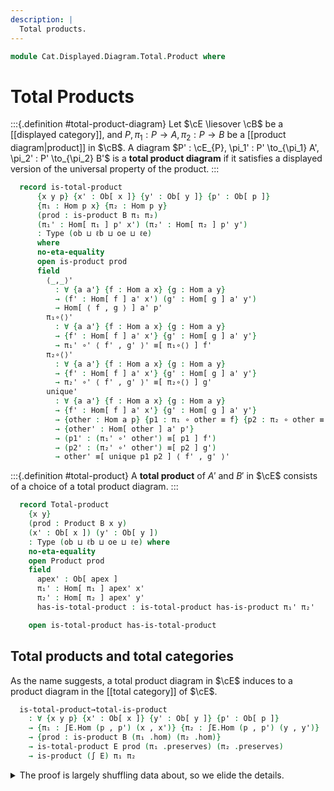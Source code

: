 ```yaml
---
description: |
  Total products.
---
```

<!--
```agda
open import Cat.Diagram.Product
open import Cat.Displayed.Total
open import Cat.Displayed.Base
open import Cat.Prelude

import Cat.Reasoning
```
-->
```agda
module Cat.Displayed.Diagram.Total.Product where
```

<!--
```agda
open Total-hom
```
-->

# Total Products

<!--
```agda
module _
  {ob ℓb oe ℓe} {B : Precategory ob ℓb}
  (E : Displayed B oe ℓe)
  where
  open Cat.Reasoning B
  open Displayed E
```
-->

:::{.definition #total-product-diagram}
Let $\cE \liesover \cB$ be a [[displayed category]], and
$P, \pi_1 : P \to A, \pi_2 : P \to B$ be a [[product diagram|product]] in $\cB$.
A diagram $P' : \cE_{P}, \pi_1' : P' \to_{\pi_1} A', \pi_2' : P' \to_{\pi_2} B'$
is a **total product diagram** if it satisfies a displayed version of the
universal property of the product.
:::


```agda
  record is-total-product
      {x y p} {x' : Ob[ x ]} {y' : Ob[ y ]} {p' : Ob[ p ]}
      {π₁ : Hom p x} {π₂ : Hom p y}
      (prod : is-product B π₁ π₂)
      (π₁' : Hom[ π₁ ] p' x') (π₂' : Hom[ π₂ ] p' y')
      : Type (ob ⊔ ℓb ⊔ oe ⊔ ℓe)
      where
      no-eta-equality
      open is-product prod
      field
        ⟨_,_⟩'
          : ∀ {a a'} {f : Hom a x} {g : Hom a y}
          → (f' : Hom[ f ] a' x') (g' : Hom[ g ] a' y')
          → Hom[ ⟨ f , g ⟩ ] a' p'
        π₁∘⟨⟩'
          : ∀ {a a'} {f : Hom a x} {g : Hom a y}
          → {f' : Hom[ f ] a' x'} {g' : Hom[ g ] a' y'}
          → π₁' ∘' ⟨ f' , g' ⟩' ≡[ π₁∘⟨⟩ ] f'
        π₂∘⟨⟩'
          : ∀ {a a'} {f : Hom a x} {g : Hom a y}
          → {f' : Hom[ f ] a' x'} {g' : Hom[ g ] a' y'}
          → π₂' ∘' ⟨ f' , g' ⟩' ≡[ π₂∘⟨⟩ ] g'
        unique'
          : ∀ {a a'} {f : Hom a x} {g : Hom a y}
          → {f' : Hom[ f ] a' x'} {g' : Hom[ g ] a' y'}
          → {other : Hom a p} {p1 : π₁ ∘ other ≡ f} {p2 : π₂ ∘ other ≡ g}
          → {other' : Hom[ other ] a' p'}
          → (p1' : (π₁' ∘' other') ≡[ p1 ] f')
          → (p2' : (π₂' ∘' other') ≡[ p2 ] g')
          → other' ≡[ unique p1 p2 ] ⟨ f' , g' ⟩'
```

:::{.definition #total-product}
A **total product** of $A'$ and $B'$ in $\cE$ consists of a choice
of a total product diagram.
:::


```agda
  record Total-product
    {x y}
    (prod : Product B x y)
    (x' : Ob[ x ]) (y' : Ob[ y ])
    : Type (ob ⊔ ℓb ⊔ oe ⊔ ℓe) where
    no-eta-equality
    open Product prod
    field
      apex' : Ob[ apex ]
      π₁' : Hom[ π₁ ] apex' x'
      π₂' : Hom[ π₂ ] apex' y'
      has-is-total-product : is-total-product has-is-product π₁' π₂'

    open is-total-product has-is-total-product
```

## Total products and total categories

<!--
```agda
module _
  {ob ℓb oe ℓe} {B : Precategory ob ℓb}
  {E : Displayed B oe ℓe}
  where
  open Cat.Reasoning B
  open Displayed E

  private module ∫E = Cat.Reasoning (∫ E)
```
-->

As the name suggests, a total product diagram in $\cE$ induces
to a product diagram in the [[total category]] of $\cE$.

```agda
  is-total-product→total-is-product
    : ∀ {x y p} {x' : Ob[ x ]} {y' : Ob[ y ]} {p' : Ob[ p ]}
    → {π₁ : ∫E.Hom (p , p') (x , x')} {π₂ : ∫E.Hom (p , p') (y , y')}
    → {prod : is-product B (π₁ .hom) (π₂ .hom)}
    → is-total-product E prod (π₁ .preserves) (π₂ .preserves)
    → is-product (∫ E) π₁ π₂
```

<details>
<summary>The proof is largely shuffling data about, so we elide the details.
</summary>
```agda
  is-total-product→total-is-product {π₁ = π₁} {π₂ = π₂} {prod = prod} total-prod = ∫prod where
    open is-product prod
    open is-total-product total-prod

    ∫prod : is-product (∫ E) π₁ π₂
    ∫prod .is-product.⟨_,_⟩ f g =
      total-hom ⟨ f .hom , g .hom ⟩ ⟨ f .preserves , g .preserves ⟩'
    ∫prod .is-product.π₁∘⟨⟩ =
      total-hom-path E π₁∘⟨⟩ π₁∘⟨⟩'
    ∫prod .is-product.π₂∘⟨⟩ =
      total-hom-path E π₂∘⟨⟩ π₂∘⟨⟩'
    ∫prod .is-product.unique p1 p2 =
      total-hom-path E
        (unique (ap hom p1) (ap hom p2))
        (unique' (ap preserves p1) (ap preserves p2))
```
</details>

::: warning
Note that a product diagram in a total category does **not** necessarily
yield a product diagram in the base category. For a counterexample, consider
the following displayed category:

~~~{.quiver}
\begin{tikzcd}
  \bullet \\
  \\
  \bullet
  \arrow[from=1-1, lies over, to=3-1]
  \arrow["f"', from=3-1, to=3-1, loop, in=305, out=235, distance=10mm]
\end{tikzcd}
~~~

The total category is equivalent to the [[terminal category]], and thus has
products. However, the base category does not have products, as the uniqueness
condition fails!
:::
